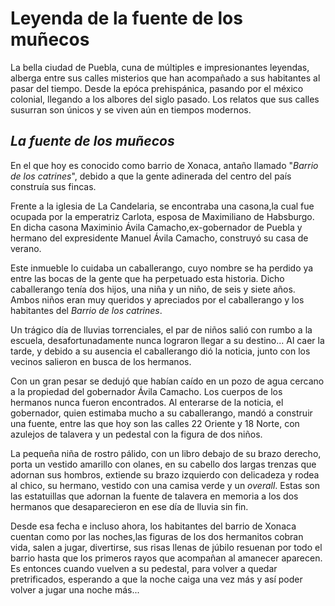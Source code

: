 # Leyenda de la fuente de los muñecos

La bella ciudad de Puebla, cuna de múltiples e impresionantes leyendas, alberga entre sus 
calles misterios que han acompañado a sus habitantes al pasar del tiempo. Desde la epóca prehispánica,
pasando por el méxico colonial, llegando a los albores del siglo pasado. Los relatos que sus calles 
susurran son únicos y se viven aún en tiempos modernos.

## ***La fuente de los muñecos***

En el que hoy es conocido como barrio de Xonaca, antaño llamado "*Barrio de los catrines*",
debido a que la gente adinerada del centro del país construía sus fincas.

Frente a la iglesia de La Candelaria, se encontraba una casona,la cual fue ocupada
por la emperatriz Carlota, esposa de Maximiliano de Habsburgo. En dicha casona
Maximinio Ávila Camacho,ex-gobernador de Puebla y hermano del expresidente Manuel Ávila 
Camacho, construyó su casa de verano.

Este inmueble lo cuidaba un caballerango, cuyo nombre se ha perdido ya entre las bocas
de la gente que ha perpetuado esta historia. Dicho caballerango tenía dos hijos, una niña 
y un niño, de seis y siete años. Ambos niños eran muy queridos y apreciados por el caballerango
y los habitantes del *Barrio de los catrines*.

Un trágico día de lluvias torrenciales, el par de niños salió con rumbo a la escuela,
desafortunadamente nunca lograron llegar a su destino... Al caer la tarde, y debido a su ausencia
el caballerango dió la noticia, junto con los vecinos salieron en busca de los hermanos.

Con un gran pesar se dedujó que habían caído en un pozo de agua cercano a la propiedad del gobernador
Ávila Camacho. Los cuerpos de los hermanos nunca fueron encontrados. Al enterarse de la noticia, el gobernador,
quien estimaba mucho a su caballerango, mandó a construir una fuente, entre las que hoy son las calles
22 Oriente y 18 Norte, con azulejos de talavera y un pedestal con la figura de dos niños.

La pequeña niña de rostro pálido, con un libro debajo de su brazo derecho, porta un vestido amarillo con olanes,
en su cabello dos largas trenzas que adornan sus hombros, extiende su brazo izquierdo con delicadeza y rodea
al chico, su hermano, vestido con una camisa verde y un *overall*. Estas son las estatuillas que adornan
la fuente de talavera en memoria a los dos hermanos que desaparecieron en ese día de lluvia sin fin.

Desde esa fecha e incluso ahora, los habitantes del barrio de Xonaca cuentan como por las noches,las figuras
de los dos hermanitos cobran vida, salen a jugar, divertirse, sus risas llenas de júbilo resuenan por todo el barrio
hasta que los primeros rayos que acompañan al amanecer aparecen. Es entonces cuando vuelven a su pedestal, para volver
a quedar pretrificados, esperando a que la noche caiga una vez más y así poder volver a jugar una noche más...

